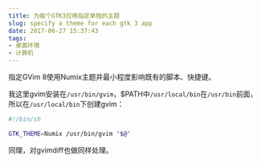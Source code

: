 ```yaml
---
title: 为每个GTK3应用指定单独的主题
slug: specify a theme for each gtk 3 app
date: 2017-06-27 15:37:43
tags:
- 桌面环境
- 计算机
---
```


指定GVim 8使用Numix主题并最小程度影响既有的脚本、快捷键。

我这里gvim安装在`/usr/bin/gvim`，$PATH中`/usr/local/bin`在`/usr/bin`前面，所以在`/usr/local/bin`下创建gvim：

```bash
#!/bin/sh

GTK_THEME=Numix /usr/bin/gvim "$@"
```

同理，对gvimdiff也做同样处理。
